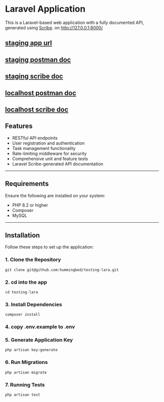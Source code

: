 # Laravel Application

This is a Laravel-based web application with a fully documented API, generated using [Scribe](http://127.0.0.1:8000/docs). on http://127.0.0.1:8000/

## [staging app url](http://34.244.254.103/)

## [staging postman doc](https://documenter.getpostman.com/view/14032725/2sAYQWJYk8)

## [staging scribe doc](http://34.244.254.103/docs)


## [localhost postman doc](https://documenter.getpostman.com/view/14032725/2sAYQWJCt2)

## [localhost scribe doc](http://127.0.0.1:8000/docs/docs)



## Features

- RESTful API endpoints
- User registration and authentication
- Task management functionality
- Rate-limiting middleware for security
- Comprehensive unit and feature tests
- Laravel Scribe-generated API documentation


---

## Requirements

Ensure the following are installed on your system:

- PHP 8.2 or higher
- Composer
- MySQL

---

## Installation

Follow these steps to set up the application:

### 1. Clone the Repository
<!-- ```bash -->
```
git clone git@github.com:hummingbed/testing-lara.git
```
### 2. cd into the app

```
cd testing-lara
```

### 3. Install Dependencies
```
composer install

```

### 4. copy .env.example to .env

### 5. Generate Application Key

```
php artisan key:generate
```
### 6. Run Migrations

```
php artisan migrate
```

### 7. Running Tests

```
php artisan test

```